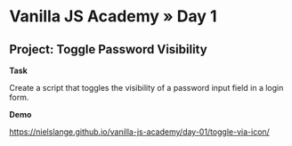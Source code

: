 # Vanilla JS Academy » Day 1

## Project: Toggle Password Visibility

**Task**

Create a script that toggles the visibility of a password input field in a login form.

**Demo**

https://nielslange.github.io/vanilla-js-academy/day-01/toggle-via-icon/